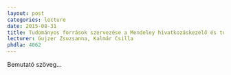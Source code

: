 ```yaml
---
layout: post
categories: lecture
date: 2015-08-31
title: Tudományos források szervezése a Mendeley hivatkozáskezelő és tudományos közösségi háló segítségével
lecturer: Gujzer Zsuzsanna, Kalmár Csilla
phdla: 4062
---
```


Bemutató szöveg...
